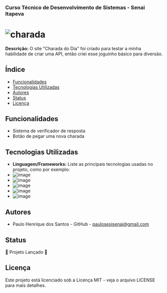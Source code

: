 ### Curso Técnico de Desenvolvimento de Sistemas - Senai Itapeva
# ![charada](https://github.com/user-attachments/assets/b11d0fd7-42ae-4d7a-89c0-5a8dd9245f2c)
**Descrição:**
O site "Charada do Dia" foi criado para testar a minha habilidade de criar uma API, então criei esse joguinho básico para diversão.
## Índice
* [Funcionalidades](#funcionalidades)
* [Tecnologias Utilizadas](#tecnologias-utilizadas)
* [Autores](#autores)
* [Status](#status)
* [Licença](#licença)
## Funcionalidades
 - Sistema de verificador de resposta
 - Botão de pegar uma nova charada
## Tecnologias Utilizadas
- **Linguagem/Frameworks:**
 Liste as principais tecnologias usadas no projeto, como por exemplo:
 - ![image](https://img.shields.io/badge/Python-FFD43B?style=for-the-badge&logo=python&logoColor=blue)
 - ![image](https://img.shields.io/badge/HTML5-E34F26?style=for-the-badge&logo=html5&logoColor=white)
 - ![image](https://img.shields.io/badge/CSS3-1572B6?style=for-the-badge&logo=css3&logoColor=white)
 - ![image](https://img.shields.io/badge/Flask-000000?style=for-the-badge&logo=flask&logoColor=white)
 - ![image]([https://img.shields.io/badge/Bootstrap-563D7C?style=for-the-badge&logo=bootstrap&logoColor=white)
## Autores
- Paulo Henrique dos Santos - GitHub - paulosesisenai@gmail.com
## Status
🚀 Projeto Lançado 🚀
## Licença
Este projeto está licenciado sob a Licença MIT - veja o arquivo LICENSE para mais detalhes.
